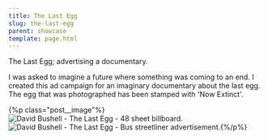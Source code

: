```yaml
---
title: The Last Egg
slug: the-last-egg
parent: showcase
template: page.html
---
```


The Last Egg; advertising a documentary.

I was asked to imagine a future where something was coming to an end. I created this ad campaign for an imaginary documentary about the last egg. The egg that was photographed has been stamped with 'Now Extinct'.

{%p class="post__image"%}![David Bushell - The Last Egg - 48 sheet billboard.](http://dbushell.com/images/portfolio/eggbillboard.png)![David Bushell - The Last Egg - Bus streetliner advertisement.](http://dbushell.com/images/portfolio/eggbus.png){%/p%}
